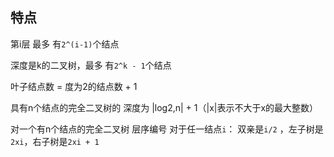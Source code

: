 ##  特点
第i层 最多 有`2^(i-1)`个结点

深度是k的二叉树，最多 有`2^k - 1`个结点

叶子结点数 = 度为2的结点数 + 1

具有n个结点的完全二叉树的 深度为 |log2,n| + 1（|x|表示不大于x的最大整数）

对一个有n个结点的完全二叉树 层序编号 对于任一结点`i`： 双亲是`i/2` ，左子树是`2xi`，右子树是`2xi + 1`
